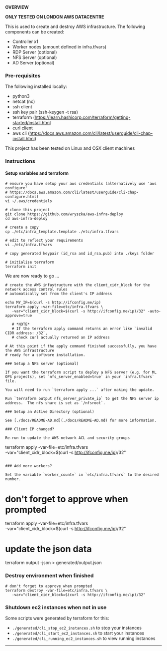 **OVERVIEW**

**ONLY TESTED ON LONDON AWS DATACENTRE**


This is used to create and destroy AWS infrastructure. 
The following components can be created:
- Controller x1
- Worker nodes (amount defined in infra.tfvars)
- RDP Server (optional)
- NFS Server (optional)
- AD Server (optional)


### Pre-requisites

The following installed locally:

 - python3
 - netcat (nc) 
 - ssh client
 - ssh key pair (ssh-keygen -t rsa)
 - terraform (https://learn.hashicorp.com/terraform/getting-started/install.html
 - curl client
 - aws cli (https://docs.aws.amazon.com/cli/latest/userguide/cli-chap-install.html)

This project has been tested on Linux and OSX client machines

### Instructions

#### Setup variables and terraform

```
# ensure you have setup your aws credentials (alternatively use 'aws configure' 
# https://docs.aws.amazon.com/cli/latest/userguide/cli-chap-configure.html)
vi ~/.aws/credentials

# clone this project
git clone https://github.com/wryszka/aws-infra-deploy
cd aws-infra-deploy

# create a copy 
cp ./etc/infra_template.template ./etc/infra.tfvars

# edit to reflect your requirements
vi ./etc/infra.tfvars 

# copy generated keypair (id_rsa and id_rsa.pub) into ./keys folder

# initialise terraform
terraform init
```

We are now ready to go ...

```
# create the AWS infastructure with the client_cidr_block for the network access control rules 
# automatically set from the client's IP address

echo MY_IP=$(curl -s http://ifconfig.me/ip)
terraform apply -var-file=etc/infra.tfvars \
   -var="client_cidr_block=$(curl -s http://ifconfig.me/ip)/32" -auto-approve=true

   # *NOTE*
   # If the terraform apply command returns an error like `invalid CIDR address: /32`, 
   # check curl actually returned an IP address

# At this point if the apply command finished successfully, you have the AWS infrastructure 
# ready for a software installation.  

### Setup a NFS server (optional)

If you want the terraform script to deploy a NFS server (e.g. for ML OPS projects), set `nfs_server_enabled=true` in your `infra.tfvars` file.

You will need to run `terraform apply ...` after making the update.  

Run `terraform output nfs_server_private_ip` to get the NFS server ip address.  The nfs share is set as `/nfsroot`.

### Setup an Active Directory (optional)

See [./docs/README-AD.md](./docs/README-AD.md) for more information.

### Client IP changed?

Re-run to update the AWS network ACL and security groups

```
terraform apply -var-file=etc/infra.tfvars \
   -var="client_cidr_block=$(curl -s http://ifconfig.me/ip)/32" 
```

### Add more workers?

Set the variable `worker_count=` in `etc/infra.tfvars` to the desired number.

```
# don't forget to approve when prompted
terraform apply -var-file=etc/infra.tfvars \
   -var="client_cidr_block=$(curl -s http://ifconfig.me/ip)/32" 

# update the json data
terraform output -json > generated/output.json


### Destroy environment when finished

```
# don't forget to approve when prompted
terraform destroy -var-file=etc/infra.tfvars \
   -var="client_cidr_block=$(curl -s http://ifconfig.me/ip)/32" 
```

### Shutdown ec2 instances when not in use

Some scripts were generated by terraform for this:

- `./generated/cli_stop_ec2_instances.sh` to stop your instances
- `./generated/cli_start_ec2_instances.sh` to start your instances
- `./generated/cli_running_ec2_instances.sh` to view running instances

------
